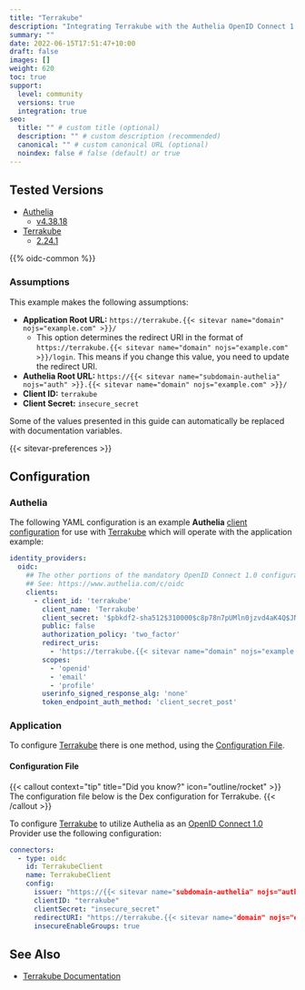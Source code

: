 ```yaml
---
title: "Terrakube"
description: "Integrating Terrakube with the Authelia OpenID Connect 1.0 Provider."
summary: ""
date: 2022-06-15T17:51:47+10:00
draft: false
images: []
weight: 620
toc: true
support:
  level: community
  versions: true
  integration: true
seo:
  title: "" # custom title (optional)
  description: "" # custom description (recommended)
  canonical: "" # custom canonical URL (optional)
  noindex: false # false (default) or true
---
```


## Tested Versions

- [Authelia]
  - [v4.38.18](https://github.com/authelia/authelia/releases/tag/v4.38.18)
- [Terrakube]
  - [2.24.1](https://github.com/AzBuilder/terrakube/releases/tag/2.24.1)

{{% oidc-common %}}

### Assumptions

This example makes the following assumptions:

- __Application Root URL:__ `https://terrakube.{{< sitevar name="domain" nojs="example.com" >}}/`
  - This option determines the redirect URI in the format of
        `https://terrakube.{{< sitevar name="domain" nojs="example.com" >}}/login`.
        This means if you change this value, you need to update the redirect URI.
- __Authelia Root URL:__ `https://{{< sitevar name="subdomain-authelia" nojs="auth" >}}.{{< sitevar name="domain" nojs="example.com" >}}/`
- __Client ID:__ `terrakube`
- __Client Secret:__ `insecure_secret`

Some of the values presented in this guide can automatically be replaced with documentation variables.

{{< sitevar-preferences >}}

## Configuration

### Authelia

The following YAML configuration is an example __Authelia__ [client configuration] for use with [Terrakube] which will operate with the application example:

```yaml {title="configuration.yml"}
identity_providers:
  oidc:
    ## The other portions of the mandatory OpenID Connect 1.0 configuration go here.
    ## See: https://www.authelia.com/c/oidc
    clients:
      - client_id: 'terrakube'
        client_name: 'Terrakube'
        client_secret: '$pbkdf2-sha512$310000$c8p78n7pUMln0jzvd4aK4Q$JNRBzwAo0ek5qKn50cFzzvE9RXV88h1wJn5KGiHrD0YKtZaR/nCb2CJPOsKaPK0hjf.9yHxzQGZziziccp6Yng'  # The digest of 'insecure_secret'.
        public: false
        authorization_policy: 'two_factor'
        redirect_uris:
          - 'https://terrakube.{{< sitevar name="domain" nojs="example.com" >}}/dex/callback'
        scopes:
          - 'openid'
          - 'email'
          - 'profile'
        userinfo_signed_response_alg: 'none'
        token_endpoint_auth_method: 'client_secret_post'
```

### Application

To configure [Terrakube] there is one method, using the [Configuration File](#configuration-file).

#### Configuration File

{{< callout context="tip" title="Did you know?" icon="outline/rocket" >}}
The configuration file below is the Dex configuration for Terrakube.
{{< /callout >}}

To configure [Terrakube] to utilize Authelia as an [OpenID Connect 1.0] Provider use the following configuration:

```yaml
connectors:
  - type: oidc
    id: TerrakubeClient
    name: TerrakubeClient
    config:
      issuer: "https://{{< sitevar name="subdomain-authelia" nojs="auth" >}}.{{< sitevar name="domain" nojs="example.com" >}}"
      clientID: "terrakube"
      clientSecret: "insecure_secret"
      redirectURI: "https://terrakube.{{< sitevar name="domain" nojs="example.com" >}}/dex/callback"
      insecureEnableGroups: true
```

## See Also

- [Terrakube Documentation](https://docs.terrakube.io/)

[Authelia]: https://www.authelia.com
[Terrakube]: https://terrakube.io/
[OpenID Connect 1.0]: ../../openid-connect/introduction.md
[client configuration]: ../../../configuration/identity-providers/openid-connect/clients.md
